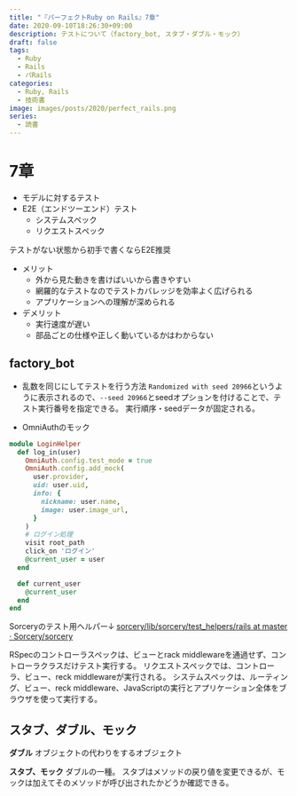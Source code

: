 ```yaml
---
title: "『パーフェクトRuby on Rails』7章"
date: 2020-09-10T18:26:30+09:00
description: テストについて（factory_bot, スタブ・ダブル・モック）
draft: false
tags:
  - Ruby
  - Rails
  - パRails
categories:
  - Ruby, Rails
  - 技術書
image: images/posts/2020/perfect_rails.png
series:
  - 読書
---
```


# 7章

- モデルに対するテスト
- E2E（エンドツーエンド）テスト
  - システムスペック
  - リクエストスペック

テストがない状態から初手で書くならE2E推奨

- メリット
  - 外から見た動きを書けばいいから書きやすい
  - 網羅的なテストなのでテストカバレッジを効率よく広げられる
  - アプリケーションへの理解が深められる
- デメリット
  - 実行速度が遅い
  - 部品ごとの仕様や正しく動いているかはわからない

## factory_bot

- 乱数を同じにしてテストを行う方法
`Randomized with seed 20966`というように表示されるので、`--seed 20966`とseedオプションを付けることで、テスト実行番号を指定できる。
実行順序・seedデータが固定される。

- OmniAuthのモック

```rb:login_helper.rb
module LoginHelper
  def log_in(user)
    OmniAuth.config.test_mode = true
    OmniAuth.config.add_mock(
      user.provider,
      uid: user.uid,
      info: {
        nickname: user.name,
        image: user.image_url,
      }
    )
    # ログイン処理
    visit root_path
    click_on 'ログイン'
    @current_user = user
  end

  def current_user
    @current_user
  end
end
```

Sorceryのテスト用ヘルパー↓
[sorcery/lib/sorcery/test\_helpers/rails at master · Sorcery/sorcery](https://github.com/Sorcery/sorcery/tree/master/lib/sorcery/test_helpers/rails)

RSpecのコントローラスペックは、ビューとrack middlewareを通過せず、コントローラクラスだけテスト実行する。
リクエストスペックでは、コントローラ、ビュー、reck middlewareが実行される。
システムスペックは、ルーティング、ビュー、reck middleware、JavaScriptの実行とアプリケーション全体をブラウザを使って実行する。

## スタブ、ダブル、モック

**ダブル**
オブジェクトの代わりをするオブジェクト

**スタブ、モック**
ダブルの一種。
スタブはメソッドの戻り値を変更できるが、モックは加えてそのメソッドが呼び出されたかどうか確認できる。
